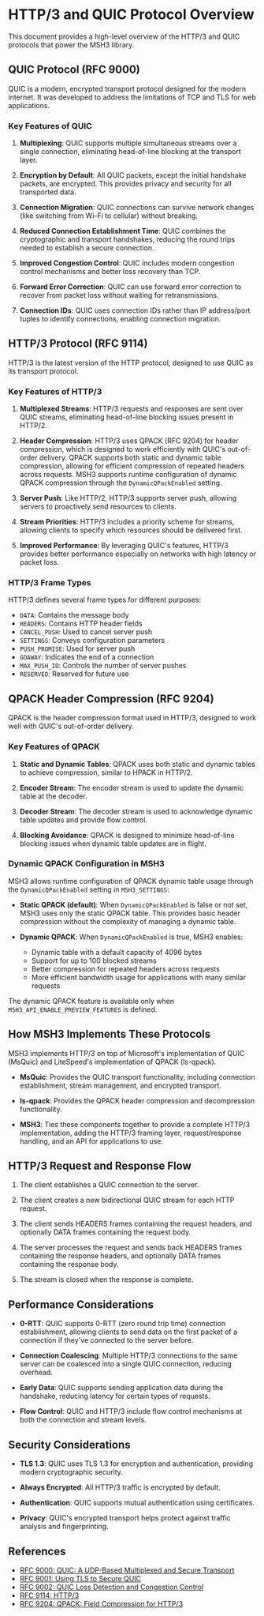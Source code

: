 # HTTP/3 and QUIC Protocol Overview

This document provides a high-level overview of the HTTP/3 and QUIC protocols that power the MSH3 library.

## QUIC Protocol (RFC 9000)

QUIC is a modern, encrypted transport protocol designed for the modern internet. It was developed to address the limitations of TCP and TLS for web applications.

### Key Features of QUIC

1. **Multiplexing**: QUIC supports multiple simultaneous streams over a single connection, eliminating head-of-line blocking at the transport layer.

2. **Encryption by Default**: All QUIC packets, except the initial handshake packets, are encrypted. This provides privacy and security for all transported data.

3. **Connection Migration**: QUIC connections can survive network changes (like switching from Wi-Fi to cellular) without breaking.

4. **Reduced Connection Establishment Time**: QUIC combines the cryptographic and transport handshakes, reducing the round trips needed to establish a secure connection.

5. **Improved Congestion Control**: QUIC includes modern congestion control mechanisms and better loss recovery than TCP.

6. **Forward Error Correction**: QUIC can use forward error correction to recover from packet loss without waiting for retransmissions.

7. **Connection IDs**: QUIC uses connection IDs rather than IP address/port tuples to identify connections, enabling connection migration.

## HTTP/3 Protocol (RFC 9114)

HTTP/3 is the latest version of the HTTP protocol, designed to use QUIC as its transport protocol.

### Key Features of HTTP/3

1. **Multiplexed Streams**: HTTP/3 requests and responses are sent over QUIC streams, eliminating head-of-line blocking issues present in HTTP/2.

2. **Header Compression**: HTTP/3 uses QPACK (RFC 9204) for header compression, which is designed to work efficiently with QUIC's out-of-order delivery. QPACK supports both static and dynamic table compression, allowing for efficient compression of repeated headers across requests. MSH3 supports runtime configuration of dynamic QPACK compression through the `DynamicQPackEnabled` setting.

3. **Server Push**: Like HTTP/2, HTTP/3 supports server push, allowing servers to proactively send resources to clients.

4. **Stream Priorities**: HTTP/3 includes a priority scheme for streams, allowing clients to specify which resources should be delivered first.

5. **Improved Performance**: By leveraging QUIC's features, HTTP/3 provides better performance especially on networks with high latency or packet loss.

### HTTP/3 Frame Types

HTTP/3 defines several frame types for different purposes:

- `DATA`: Contains the message body
- `HEADERS`: Contains HTTP header fields
- `CANCEL_PUSH`: Used to cancel server push
- `SETTINGS`: Conveys configuration parameters
- `PUSH_PROMISE`: Used for server push
- `GOAWAY`: Indicates the end of a connection
- `MAX_PUSH_ID`: Controls the number of server pushes
- `RESERVED`: Reserved for future use

## QPACK Header Compression (RFC 9204)

QPACK is the header compression format used in HTTP/3, designed to work well with QUIC's out-of-order delivery.

### Key Features of QPACK

1. **Static and Dynamic Tables**: QPACK uses both static and dynamic tables to achieve compression, similar to HPACK in HTTP/2.

2. **Encoder Stream**: The encoder stream is used to update the dynamic table at the decoder.

3. **Decoder Stream**: The decoder stream is used to acknowledge dynamic table updates and provide flow control.

4. **Blocking Avoidance**: QPACK is designed to minimize head-of-line blocking issues when dynamic table updates are in flight.

### Dynamic QPACK Configuration in MSH3

MSH3 allows runtime configuration of QPACK dynamic table usage through the `DynamicQPackEnabled` setting in `MSH3_SETTINGS`:

- **Static QPACK (default)**: When `DynamicQPackEnabled` is false or not set, MSH3 uses only the static QPACK table. This provides basic header compression without the complexity of managing a dynamic table.

- **Dynamic QPACK**: When `DynamicQPackEnabled` is true, MSH3 enables:
  - Dynamic table with a default capacity of 4096 bytes
  - Support for up to 100 blocked streams
  - Better compression for repeated headers across requests
  - More efficient bandwidth usage for applications with many similar requests

The dynamic QPACK feature is available only when `MSH3_API_ENABLE_PREVIEW_FEATURES` is defined.

## How MSH3 Implements These Protocols

MSH3 implements HTTP/3 on top of Microsoft's implementation of QUIC (MsQuic) and LiteSpeed's implementation of QPACK (ls-qpack).

- **MsQuic**: Provides the QUIC transport functionality, including connection establishment, stream management, and encrypted transport.

- **ls-qpack**: Provides the QPACK header compression and decompression functionality.

- **MSH3**: Ties these components together to provide a complete HTTP/3 implementation, adding the HTTP/3 framing layer, request/response handling, and an API for applications to use.

## HTTP/3 Request and Response Flow

1. The client establishes a QUIC connection to the server.

2. The client creates a new bidirectional QUIC stream for each HTTP request.

3. The client sends HEADERS frames containing the request headers, and optionally DATA frames containing the request body.

4. The server processes the request and sends back HEADERS frames containing the response headers, and optionally DATA frames containing the response body.

5. The stream is closed when the response is complete.

## Performance Considerations

- **0-RTT**: QUIC supports 0-RTT (zero round trip time) connection establishment, allowing clients to send data on the first packet of a connection if they've connected to the server before.

- **Connection Coalescing**: Multiple HTTP/3 connections to the same server can be coalesced into a single QUIC connection, reducing overhead.

- **Early Data**: QUIC supports sending application data during the handshake, reducing latency for certain types of requests.

- **Flow Control**: QUIC and HTTP/3 include flow control mechanisms at both the connection and stream levels.

## Security Considerations

- **TLS 1.3**: QUIC uses TLS 1.3 for encryption and authentication, providing modern cryptographic security.

- **Always Encrypted**: All HTTP/3 traffic is encrypted by default.

- **Authentication**: QUIC supports mutual authentication using certificates.

- **Privacy**: QUIC's encrypted transport helps protect against traffic analysis and fingerprinting.

## References

- [RFC 9000: QUIC: A UDP-Based Multiplexed and Secure Transport](https://tools.ietf.org/html/rfc9000)
- [RFC 9001: Using TLS to Secure QUIC](https://tools.ietf.org/html/rfc9001)
- [RFC 9002: QUIC Loss Detection and Congestion Control](https://tools.ietf.org/html/rfc9002)
- [RFC 9114: HTTP/3](https://tools.ietf.org/html/rfc9114)
- [RFC 9204: QPACK: Field Compression for HTTP/3](https://tools.ietf.org/html/rfc9204)
